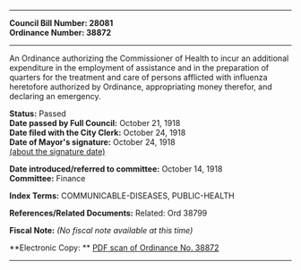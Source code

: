 * * * * *  
  
**Council Bill Number: [](#h0)[](#h2)28081**   
**Ordinance Number: 38872**  
  
* * * * *  
  
An Ordinance authorizing the Commissioner of Health to incur an additional expenditure in the employment of assistance and in the preparation of quarters for the treatment and care of persons afflicted with influenza heretofore authorized by Ordinance, appropriating money therefor, and declaring an emergency.  
  
**Status:** Passed   
**Date passed by Full Council:** October 21, 1918   
**Date filed with the City Clerk:** October 24, 1918   
**Date of Mayor's signature:** October 24, 1918   
[(about the signature date)](/~public/approvaldate.htm)   
  
  
**Date introduced/referred to committee:** October 14, 1918   
**Committee:** Finance   
  
**Index Terms:** COMMUNICABLE-DISEASES, PUBLIC-HEALTH  
  
**References/Related Documents:** Related: Ord 38799  
  
**Fiscal Note:** *(No fiscal note available at this time)*  
  
**Electronic Copy: ** [PDF scan of Ordinance No. 38872](/~archives/Ordinances/Ord_38872.pdf)  
  
* * * * *  

